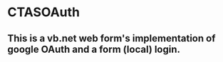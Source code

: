 # CTASOAuth

This is a vb.net web form's implementation of google OAuth and a form (local) login.
---

